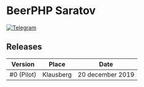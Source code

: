 # BeerPHP Saratov

[![Telegram](https://img.shields.io/badge/telegram-join%20chat-blue.svg?style=flat)](https://t.me/beerphp_saratov)

## Releases

| Version                    | Place                                                                   | Date              |
| -------------------------- | ----------------------------------------------------------------------- | ----------------- |
| #0 (Pilot)                 | Klausberg                                                               | 20 december 2019  |